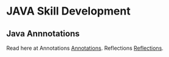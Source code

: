 # JAVA Skill Development

## Java Annnotations

Read here at 
Annotations [Annotations](https://docs.oracle.com/javase/tutorial/java/annotations/).
Reflections [Reflections](https://docs.oracle.com/javase/tutorial/reflect/).


